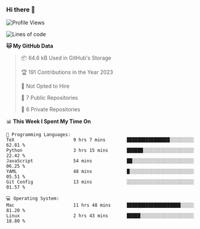 ### Hi there 👋

<!--
**huayuan4396/huayuan4396** is a ✨ _special_ ✨ repository because its `README.md` (this file) appears on your GitHub profile.

Here are some ideas to get you started:

- 🔭 I’m currently working on ...
- 🌱 I’m currently learning ...
- 👯 I’m looking to collaborate on ...
- 🤔 I’m looking for help with ...
- 💬 Ask me about ...
- 📫 How to reach me: ...
- 😄 Pronouns: ...
- ⚡ Fun fact: ...
-->

<!--START_SECTION:waka-->
![Profile Views](http://img.shields.io/badge/Profile%20Views-3-blue)

![Lines of code](https://img.shields.io/badge/From%20Hello%20World%20I%27ve%20Written-182.1%20thousand%20lines%20of%20code-blue)

**🐱 My GitHub Data** 

> 📦 64.6 kB Used in GitHub's Storage 
 > 
> 🏆 191 Contributions in the Year 2023
 > 
> 🚫 Not Opted to Hire
 > 
> 📜 7 Public Repositories 
 > 
> 🔑 6 Private Repositories 
 > 
📊 **This Week I Spent My Time On** 

```text
💬 Programming Languages: 
TeX                      9 hrs 7 mins        ████████████████░░░░░░░░░   62.81 % 
Python                   3 hrs 15 mins       ██████░░░░░░░░░░░░░░░░░░░   22.42 % 
JavaScript               54 mins             ██░░░░░░░░░░░░░░░░░░░░░░░   06.25 % 
YAML                     48 mins             █░░░░░░░░░░░░░░░░░░░░░░░░   05.51 % 
Git Config               13 mins             ░░░░░░░░░░░░░░░░░░░░░░░░░   01.57 % 

💻 Operating System: 
Mac                      11 hrs 48 mins      ████████████████████░░░░░   81.20 % 
Linux                    2 hrs 43 mins       █████░░░░░░░░░░░░░░░░░░░░   18.80 % 
```


<!--END_SECTION:waka-->
